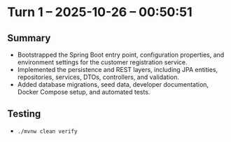 # Turn 1 – 2025-10-26 – 00:50:51

## Summary
- Bootstrapped the Spring Boot entry point, configuration properties, and environment settings for the customer registration service.
- Implemented the persistence and REST layers, including JPA entities, repositories, services, DTOs, controllers, and validation.
- Added database migrations, seed data, developer documentation, Docker Compose setup, and automated tests.

## Testing
- `./mvnw clean verify`
